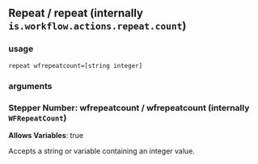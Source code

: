 
## Repeat / repeat (internally `is.workflow.actions.repeat.count`)


### usage
`repeat wfrepeatcount=[string integer]`

### arguments
### Stepper Number: wfrepeatcount / wfrepeatcount (internally `WFRepeatCount`)
**Allows Variables**: true


Accepts a string 
or variable
containing an integer value.
